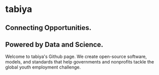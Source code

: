 # tabiya
## Connecting Opportunities.
## Powered by Data and Science.

Welcome to tabiya's Github page. We create open-source software, models, and standards that help governments and nonprofits tackle the global youth employment challenge. 
